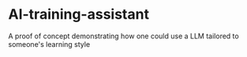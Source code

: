# AI-training-assistant
A proof of concept demonstrating how one could use a LLM tailored to someone's learning style
